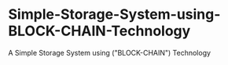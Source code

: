 # Simple-Storage-System-using-BLOCK-CHAIN-Technology
A Simple Storage System using ("BLOCK-CHAIN") Technology
